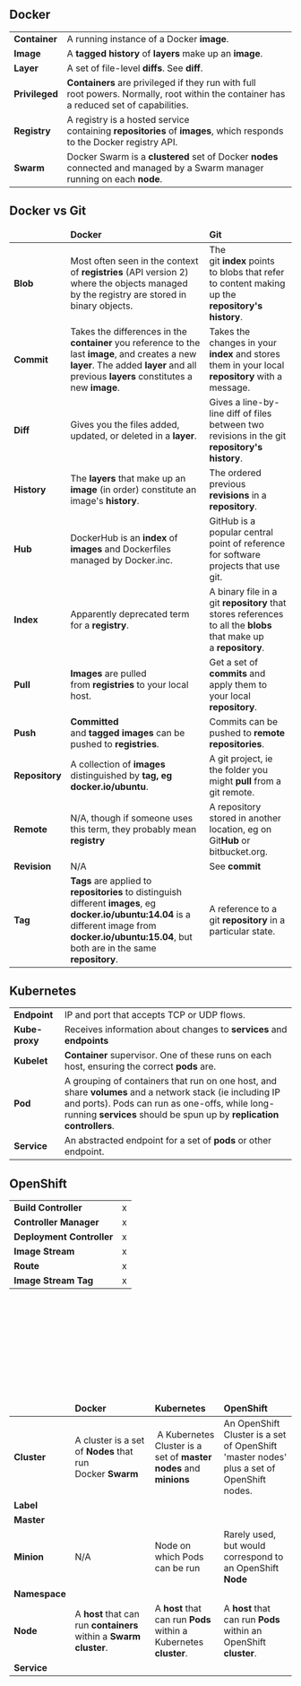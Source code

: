 <h2>Docker</h2>
<table>
<tbody>
<tr>
<td><strong>Container</strong></td>
<td>A running instance of a Docker <b>image</b>.</td>
</tr>
<tr>
<td><strong>Image</strong></td>
<td>A <strong>tagged history</strong> of <strong>layers</strong> make up an <strong>image</strong>.</td>
</tr>
<tr>
<td><strong>Layer</strong></td>
<td>A set of file-level <strong>diffs</strong>. See <strong>diff</strong>.</td>
</tr>
<tr>
<td><strong>Privileged</strong></td>
<td><strong>Containers</strong> are privileged if they run with full root powers. Normally, root within the container has a reduced set of capabilities.</td>
</tr>
<tr>
<td><strong>Registry</strong></td>
<td>A registry is a hosted service containing <strong>repositories </strong>of <strong>images</strong>, which responds to the Docker registry API.</td>
</tr>
<tr>
<td><strong>Swarm</strong></td>
<td>Docker Swarm is a <b>clustered</b> set of Docker <b>nodes</b> connected and managed by a Swarm manager running on each <b>node</b>.</td>
</tr>
</tbody>
</table>
<h2>Docker vs Git</h2>
<table>
<thead>
<tr>
<td></td>
<td><strong>Docker</strong></td>
<td><strong>Git</strong></td>
</tr>
</thead>
<tbody>
<tr>
<td><strong>Blob</strong></td>
<td>Most often seen in the context of <strong>registries</strong> (API version 2) where the objects managed by the registry are stored in binary objects.</td>
<td>The git <strong>index</strong> points to blobs that refer to content making up the <strong>repository's history</strong>.</td>
</tr>
<tr>
<td><strong>Commit</strong></td>
<td>Takes the differences in the <b>container</b> you reference to the last <strong>image</strong>, and creates a new <b>layer</b>. The added <strong>layer</strong> and all previous <strong>layers</strong> constitutes a new <b>image</b>.</td>
<td>Takes the changes in your <b>index</b> and stores them in your local <b>repository</b> with a message.</td>
</tr>
<tr>
<td><strong>Diff</strong></td>
<td>Gives you the files added, updated, or deleted in a <b>layer</b>.</td>
<td>Gives a line-by-line diff of files between two revisions in the git <b>repository's</b> <b>history</b>.</td>
</tr>
<tr>
<td><strong>History</strong></td>
<td>The <b>layers</b> that make up an <b>image</b> (in order) constitute an image's <b>history</b>.</td>
<td>The ordered previous <b>revisions</b> in a <strong>repository</strong>.</td>
</tr>
<tr>
<td><strong>Hub</strong></td>
<td>DockerHub is an <b>index</b> of <b>images</b> and Dockerfiles managed by Docker.inc.</td>
<td>GitHub is a popular central point of reference for software projects that use git.</td>
</tr>
<tr>
<td><strong>Index</strong></td>
<td>Apparently deprecated term for a <strong>registry</strong>.</td>
<td>A binary file in a git <strong>repository</strong> that stores references to all the <strong>blobs</strong> that make up a <strong>repository</strong>.</td>
</tr>
<tr>
<td><strong>Pull</strong></td>
<td><strong>Images</strong> are pulled from <strong>registries</strong> to your local host.</td>
<td>Get a set of <strong>commits</strong> and apply them to your local <strong>repository</strong>.</td>
</tr>
<tr>
<td><strong>Push</strong></td>
<td><strong>Committed</strong> and <strong>tagged</strong> <strong>images</strong> can be pushed to <strong>registries</strong>.</td>
<td>Commits can be pushed to<strong> remote</strong> <strong>repositories</strong>.</td>
</tr>
<tr>
<td><strong>Repository</strong></td>
<td>A collection of <strong>images</strong> distinguished by <strong>tag, eg docker.io/ubuntu</strong>.</td>
<td>A git project, ie the folder you might <strong>pull</strong> from a git remote.</td>
</tr>
<tr>
<td><strong>Remote</strong></td>
<td>N/A, though if someone uses this term, they probably mean <b>registry</b></td>
<td>A repository stored in another location, eg on Git<strong>Hub</strong> or bitbucket.org.</td>
</tr>
<tr>
<td><strong>Revision</strong></td>
<td>N/A</td>
<td>See <strong>commit</strong></td>
</tr>
<tr>
<td><strong>Tag</strong></td>
<td><strong>Tags</strong> are applied to <strong>repositories</strong> to distinguish different <strong>images</strong>, eg <strong>docker.io/ubuntu:14.04</strong> is a different image from <strong>docker.io/ubuntu:15.04</strong>, but both are in the same <strong>repository</strong>.</td>
<td>A reference to a git <strong>repository</strong> in a particular state.</td>
</tr>
</tbody>
</table>
<h2>Kubernetes</h2>
<table>
<tbody>
<tr>
<td><strong>Endpoint</strong></td>
<td>IP and port that accepts TCP or UDP flows.</td>
</tr>
<tr>
<td><strong>Kube-proxy</strong></td>
<td>Receives information about changes to<strong> services</strong> and <strong>endpoints</strong></td>
</tr>
<tr>
<td><strong>Kubelet</strong></td>
<td><strong>Container</strong> supervisor. One of these runs on each host, ensuring the correct <strong>pods</strong> are.</td>
</tr>
<tr>
<td><strong>Pod</strong></td>
<td>A grouping of containers that run on one host, and share <strong>volumes</strong> and a network stack (ie including IP and ports). Pods can run as one-offs, while long-running <strong>services</strong> should be spun up by <strong>replication controllers</strong>.</td>
</tr>
<tr>
<td><strong>Service</strong></td>
<td>An abstracted endpoint for a set of <strong>pods</strong> or other endpoint.</td>
</tr>
</tbody>
</table>
<h2>OpenShift</h2>
<table style="height: 310px;" width="601">
<tbody>
<tr>
<td><strong>Build Controller</strong></td>
<td>x</td>
</tr>
<tr>
<td><strong>Controller Manager</strong></td>
<td>x</td>
</tr>
<tr>
<td><strong>Deployment Controller</strong></td>
<td>x</td>
</tr>
<tr>
<td><strong>Image Stream</strong></td>
<td>x</td>
</tr>
<tr>
<td><strong>Route</strong></td>
<td>x</td>
</tr>
<tr>
<td><strong>Image Stream Tag</strong></td>
<td>x</td>
</tr>
</tbody>
</table>
&nbsp;
<table>
<thead>
<tr>
<td></td>
<td><strong>Docker</strong></td>
<td><strong>Kubernetes</strong></td>
<td><strong>OpenShift</strong></td>
</tr>
</thead>
<tbody>
<tr>
<td><strong>Cluster</strong></td>
<td>A cluster is a set of <strong>Nodes </strong>that run Docker <strong>Swarm</strong></td>
<td> A Kubernetes Cluster is a set of <strong>master</strong> <strong>nodes</strong> and <strong>minions</strong></td>
<td>An OpenShift Cluster is a set of OpenShift 'master nodes' plus a set of OpenShift nodes.</td>
</tr>
<tr>
<td><strong>Label</strong></td>
<td></td>
<td></td>
<td></td>
</tr>
<tr>
<td><strong>Master</strong></td>
<td></td>
<td></td>
<td></td>
</tr>
<tr>
<td><strong>Minion</strong></td>
<td>N/A</td>
<td>Node on which Pods can be run</td>
<td>Rarely used, but would correspond to an OpenShift <strong>Node</strong></td>
</tr>
<tr>
<td><strong>Namespace</strong></td>
<td></td>
<td></td>
<td></td>
</tr>
<tr>
<td><strong>Node</strong></td>
<td>A <strong>host</strong> that can run <strong>containers</strong> within a <strong>Swarm</strong> <strong>cluster</strong>.</td>
<td>A <strong>host</strong> that can run <strong>Pods</strong> within a Kubernetes <strong>cluster</strong>.</td>
<td>A <strong>host</strong> that can run <strong>Pods</strong> within an OpenShift <strong>cluster</strong>.</td>
</tr>
<tr>
<td><strong>Service</strong></td>
<td></td>
<td></td>
<td></td>
</tr>
</tbody>
</table>
